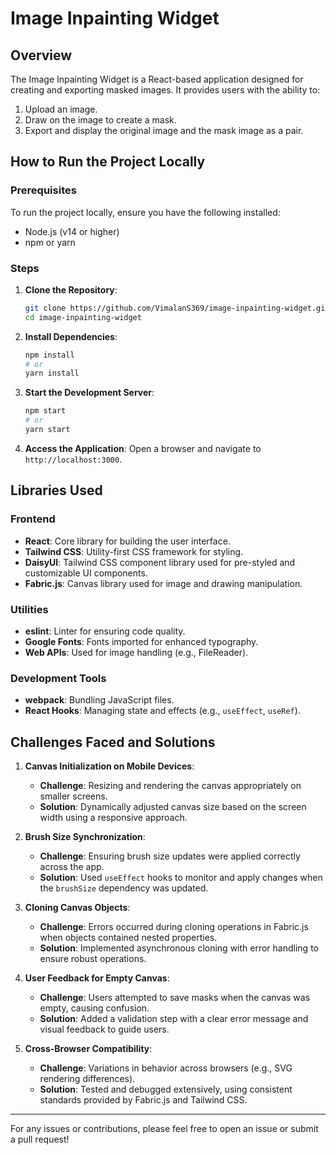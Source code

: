 # Image Inpainting Widget

## Overview
The Image Inpainting Widget is a React-based application designed for creating and exporting masked images. It provides users with the ability to:

1. Upload an image.
2. Draw on the image to create a mask.
3. Export and display the original image and the mask image as a pair.

## How to Run the Project Locally

### Prerequisites
To run the project locally, ensure you have the following installed:
- Node.js (v14 or higher)
- npm or yarn

### Steps
1. **Clone the Repository**:
   ```bash
   git clone https://github.com/VimalanS369/image-inpainting-widget.git
   cd image-inpainting-widget
   ```

2. **Install Dependencies**:
   ```bash
   npm install
   # or
   yarn install
   ```

3. **Start the Development Server**:
   ```bash
   npm start
   # or
   yarn start
   ```

4. **Access the Application**:
   Open a browser and navigate to `http://localhost:3000`.

## Libraries Used

### Frontend
- **React**: Core library for building the user interface.
- **Tailwind CSS**: Utility-first CSS framework for styling.
- **DaisyUI**: Tailwind CSS component library used for pre-styled and customizable UI components.
- **Fabric.js**: Canvas library used for image and drawing manipulation.

### Utilities
- **eslint**: Linter for ensuring code quality.
- **Google Fonts**: Fonts imported for enhanced typography.
- **Web APIs**: Used for image handling (e.g., FileReader).

### Development Tools
- **webpack**: Bundling JavaScript files.
- **React Hooks**: Managing state and effects (e.g., `useEffect`, `useRef`).

## Challenges Faced and Solutions

1. **Canvas Initialization on Mobile Devices**:
   - **Challenge**: Resizing and rendering the canvas appropriately on smaller screens.
   - **Solution**: Dynamically adjusted canvas size based on the screen width using a responsive approach.

2. **Brush Size Synchronization**:
   - **Challenge**: Ensuring brush size updates were applied correctly across the app.
   - **Solution**: Used `useEffect` hooks to monitor and apply changes when the `brushSize` dependency was updated.

3. **Cloning Canvas Objects**:
   - **Challenge**: Errors occurred during cloning operations in Fabric.js when objects contained nested properties.
   - **Solution**: Implemented asynchronous cloning with error handling to ensure robust operations.

4. **User Feedback for Empty Canvas**:
   - **Challenge**: Users attempted to save masks when the canvas was empty, causing confusion.
   - **Solution**: Added a validation step with a clear error message and visual feedback to guide users.

5. **Cross-Browser Compatibility**:
   - **Challenge**: Variations in behavior across browsers (e.g., SVG rendering differences).
   - **Solution**: Tested and debugged extensively, using consistent standards provided by Fabric.js and Tailwind CSS.

---

For any issues or contributions, please feel free to open an issue or submit a pull request!

